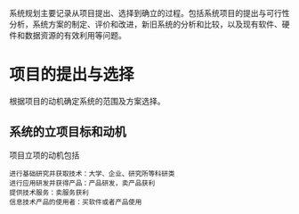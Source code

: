 系统规划主要记录从项目提出、选择到确立的过程。包括系统项目的提出与可行性分析，系统方案的制定、评价和改进，新旧系统的分析和比较，以及现有软件、硬件和数据资源的有效利用等问题。

# 项目的提出与选择
根据项目的动机确定系统的范围及方案选择。
## 系统的立项目标和动机
项目立项的动机包括
```
进行基础研究并获取技术：大学、企业、研究所等科研类
进行应用研发并获得产品：产品研发，卖产品获利
提供技术服务：卖服务获利
信息技术产品的使用者：买软件或者产品使用
```